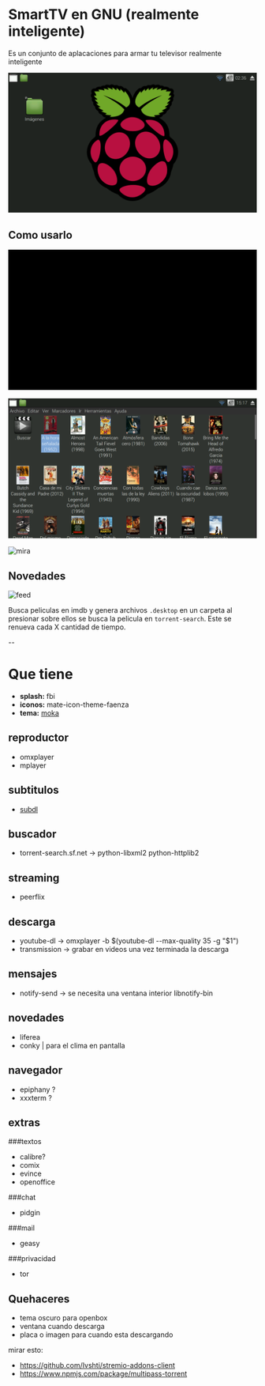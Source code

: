 SmartTV en GNU (realmente inteligente)
======================================

Es un conjunto de aplacaciones para armar tu televisor realmente inteligente

![busca](img/inicio.png)

Como usarlo
-----------

![busca](img/buscar.png)
	
![elegi](img/elegi.png)

![mira](img/mira.png)

Novedades
---------

![feed](img/novedades.png)


Busca peliculas en imdb y genera archivos `.desktop` en un carpeta al presionar sobre ellos se busca la pelicula en `torrent-search`.
Este se renueva cada X cantidad de tiempo.


-- 

Que tiene
=========

* **splash:** fbi 
* **iconos:** mate-icon-theme-faenza
* **tema:** [moka](http://gnome-look.org/content/download.php?content=168447&id=1&tan=71798382)

reproductor
-----------

* omxplayer
* mplayer

subtitulos
----------

* [subdl](https://github.com/akexakex/subdl)
	
buscador
--------

* torrent-search.sf.net	→ python-libxml2 python-httplib2

streaming
---------

* peerflix	

descarga
--------

* youtube-dl	→ omxplayer -b $(youtube-dl --max-quality 35 -g "$1")
* transmission	→ grabar en videos una vez terminada la descarga

mensajes
--------

* notify-send	→ se necesita una ventana interior
libnotify-bin

novedades
---------

* liferea
* conky | para el clima en pantalla

navegador
---------

* epiphany ?
* xxxterm ?
	
extras
------

###textos

* calibre?
* comix
* evince
* openoffice


###chat

* pidgin

###mail

* geasy

###privacidad

* tor



Quehaceres
----------

* tema oscuro para openbox
* ventana cuando descarga
* placa o imagen para cuando esta descargando

mirar esto:

* https://github.com/Ivshti/stremio-addons-client
* https://www.npmjs.com/package/multipass-torrent
